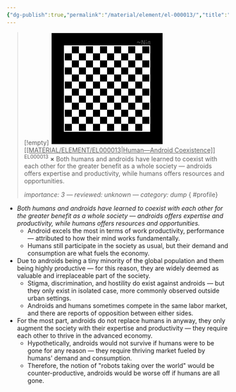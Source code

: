 ```yaml
---
{"dg-publish":true,"permalink":"/material/element/el-000013/","title":"Human—Android Coexistence","tags":["-element"]}
---
```


>[!empty]
> ![RESOURCE/ASSET/OTHER/PlaceholderIcon.png|icon](/img/user/RESOURCE/ASSET/OTHER/PlaceholderIcon.png) <u class="title">[[MATERIAL/ELEMENT/EL000013\|Human—Android Coexistence]]</u> <sup class="title">EL000013</sup> <b class="title">×</b>
> Both humans and androids have learned to coexist with each other for the greater benefit as a whole society — androids offers expertise and productivity, while humans offers resources and opportunities.
> 
> <i class="small">importance: 3 — reviewed: unknown — category: dump</i>
{ #profile}


- *Both humans and androids have learned to coexist with each other for the greater benefit as a whole society — androids offers expertise and productivity, while humans offers resources and opportunities.*
	- Android excels the most in terms of work productivity, performance — attributed to how their mind works fundamentally.
	- Humans still participate in the society as usual, but their demand and consumption are what fuels the economy.
- Due to androids being a tiny minority of the global population and them being highly productive — for this reason, they are widely deemed as valuable and irreplaceable part of the society.
	- Stigma, discrimination, and hostility do exist against androids — but they only exist in isolated case, more commonly observed outside urban settings.
	- Androids and humans sometimes compete in the same labor market, and there are reports of opposition between either sides.
- For the most part, androids do not replace humans in anyway, they only augment the society with their expertise and productivity — they require each other to thrive in the advanced economy.
	- Hypothetically, androids would not survive if humans were to be gone for any reason — they require thriving market fueled by humans' demand and consumption.
	- Therefore, the notion of "robots taking over the world" would be counter-productive, androids would be worse off if humans are all gone.